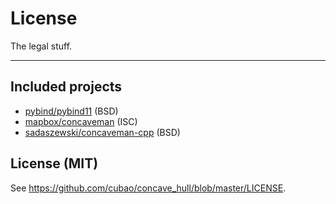 # License

The legal stuff.

---

## Included projects

*   [pybind/pybind11](https://github.com/pybind/pybind11/blob/master/LICENSE) (BSD)
*   [mapbox/concaveman](https://github.com/mapbox/concaveman/blob/master/LICENSE) (ISC)
*   [sadaszewski/concaveman-cpp](https://github.com/sadaszewski/concaveman-cpp/blob/master/LICENSE) (BSD)

## License (MIT)

See <https://github.com/cubao/concave_hull/blob/master/LICENSE>.
